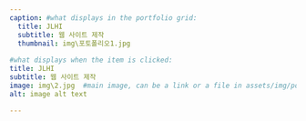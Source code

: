 ```yaml
---
caption: #what displays in the portfolio grid:
  title: JLHI
  subtitle: 웹 사이트 제작
  thumbnail: img\포토폴리오1.jpg
  
#what displays when the item is clicked:
title: JLHI
subtitle: 웹 사이트 제작
image: img\2.jpg  #main image, can be a link or a file in assets/img/portfolio
alt: image alt text

---
```




